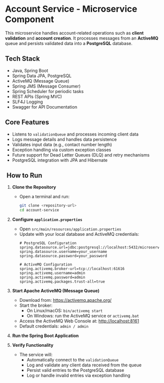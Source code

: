 # Account Service - Microservice Component

This microservice handles account-related operations such as **client validation** and **account creation**. It processes messages from an **ActiveMQ** queue and persists validated data into a **PostgreSQL** database.

## Tech Stack

- Java, Spring Boot
- Spring Data JPA, PostgreSQL
- ActiveMQ (Message Queue)
- Spring JMS (Message Consumer)
- Spring Scheduler for periodic tasks
- REST APIs (Spring MVC)
- SLF4J Logging
- Swagger for API Documentation

## Core Features

- Listens to `validationQueue` and processes incoming client data
- Logs message details and handles data persistence
- Validates input data (e.g., contact number length)
- Exception handling via custom exception classes
- Future support for Dead Letter Queues (DLQ) and retry mechanisms
- PostgreSQL integration with JPA and Hibernate

## ️ How to Run

1. **Clone the Repository**
    - Open a terminal and run:
      ```bash
      git clone <repository-url>
      cd account-service
      ```

2. **Configure `application.properties`**
    - Open `src/main/resources/application.properties`
    - Update with your local database and ActiveMQ credentials:
      ```properties
      # PostgreSQL Configuration
      spring.datasource.url=jdbc:postgresql://localhost:5432/microservice
      spring.datasource.username=your_username
      spring.datasource.password=your_password
 
      # ActiveMQ Configuration
      spring.activemq.broker-url=tcp://localhost:61616
      spring.activemq.username=admin
      spring.activemq.password=admin
      spring.activemq.packages.trust-all=true
      ```

3. **Start Apache ActiveMQ (Message Queue)**
    - Download from: https://activemq.apache.org/
    - Start the broker:
        - On Linux/macOS: `bin/activemq start`
        - On Windows: run the ActiveMQ service or `activemq.bat`
    - Access the ActiveMQ Web Console at: [http://localhost:8161](http://localhost:8161)
    - Default credentials: `admin / admin`

4. **Run the Spring Boot Application**

5. **Verify Functionality**
    - The service will:
        - Automatically connect to the `validationQueue`
        - Log and validate any client data received from the queue
        - Persist valid entries to the PostgreSQL database
        - Log or handle invalid entries via exception handling

